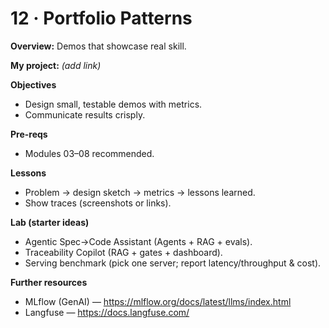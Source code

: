 # 12 · Portfolio Patterns

**Overview:** Demos that showcase real skill.

**My project:** *(add link)*

**Objectives**
- Design small, testable demos with metrics.
- Communicate results crisply.

**Pre-reqs**
- Modules 03–08 recommended.

**Lessons**
- Problem → design sketch → metrics → lessons learned.
- Show traces (screenshots or links).

**Lab (starter ideas)**
- Agentic Spec→Code Assistant (Agents + RAG + evals).
- Traceability Copilot (RAG + gates + dashboard).
- Serving benchmark (pick one server; report latency/throughput & cost).

**Further resources**
- MLflow (GenAI) — https://mlflow.org/docs/latest/llms/index.html
- Langfuse — https://docs.langfuse.com/

